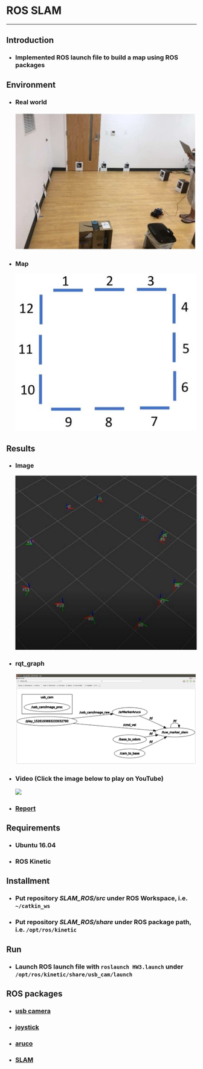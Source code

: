 # **ROS SLAM**
- - -
## **Introduction**
* ### Implemented ROS launch file to build a map using ROS packages

## **Environment**
* ### Real world
  <img src="img/Environment1.jpg" width="575">  
* ### Map
  <img src="img/Environment2.jpg" width="575">  

## **Results**
* ### Image
  <img src="img/Result1.jpg" width="575">  
* ### rqt_graph
  <img src="img/rqt_graph.JPG" width="700">  
* ### Video (Click the image below to play on YouTube)
  [![](http://img.youtube.com/vi/bA_MkM1NLRY/0.jpg)](http://www.youtube.com/watch?v=bA_MkM1NLRY)
* ### [Report](report.pdf)

## **Requirements**
* ### Ubuntu 16.04
* ### ROS Kinetic

## **Installment**
* ### Put repository *SLAM_ROS/src* under ROS Workspace, i.e. ```~/catkin_ws```
* ### Put repository *SLAM_ROS/share* under ROS package path, i.e. ```/opt/ros/kinetic```

## **Run**
* ### Launch ROS launch file with ```roslaunch HW3.launch``` under ```/opt/ros/kinetic/share/usb_cam/launch```

## **ROS packages**
* ### [usb camera](http://wiki.ros.org/usb_cam)
* ### [joystick](http://wiki.ros.org/joy)
* ### [aruco](http://wiki.ros.org/tuw_aruco)
* ### [SLAM](http://wiki.ros.org/tuw_marker_slam)
